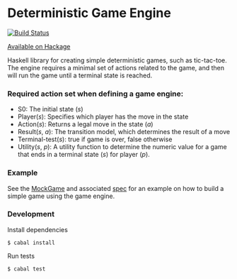 # Deterministic Game Engine

[![Build Status][travis-image]][travis-url]

[Available on Hackage](https://hackage.haskell.org/package/deterministic-game-engine)

Haskell library for creating simple deterministic games, such as tic-tac-toe. The engine requires a minimal set of actions related to the game, and then will run the game until a terminal state is reached.

### Required action set when defining a game engine:

* S0: The initial state (_s_)
* Player(_s_): Specifies which player has the move in the state
* Action(_s_): Returns a legal move in the state (_a_)
* Result(_s_, _a_): The transition model, which determines the result of a move
* Terminal-test(_s_): true if game is over, false otherwise
* Utility(_s_, _p_): A utility function to determine the numeric value for a game that ends in a terminal state (_s_) for player (_p_).

### Example

See the [MockGame](https://github.com/TGOlson/deterministic-game-engine/blob/master/Spec/MockGame.hs) and associated [spec](https://github.com/TGOlson/deterministic-game-engine/blob/master/Spec/GameEngineSpec.hs) for an example on how to build a simple game using the game engine.

### Development

Install dependencies

```
$ cabal install
```

Run tests

```
$ cabal test
```

[travis-image]: https://travis-ci.org/TGOlson/deterministic-game-engine.svg?branch=master
[travis-url]: https://travis-ci.org/TGOlson/deterministic-game-engine
